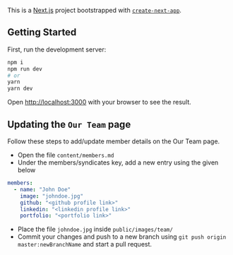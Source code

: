 This is a [Next.js](https://nextjs.org/) project bootstrapped with [`create-next-app`](https://github.com/vercel/next.js/tree/canary/packages/create-next-app).

## Getting Started

First, run the development server:

```bash
npm i
npm run dev
# or
yarn
yarn dev
```

Open [http://localhost:3000](http://localhost:3000) with your browser to see the result.

## Updating the `Our Team` page

Follow these steps to add/update member details on the Our Team page.

- Open the file `content/members.md`
- Under the members/syndicates key, add a new entry using the given below

```yaml
members:
  - name: "John Doe"
    image: "johndoe.jpg"
    github: "<github profile link>"
    linkedin: "<linkedin profile link>"
    portfolio: "<portfolio link>"
```

- Place the file `johndoe.jpg` inside `public/images/team/`
- Commit your changes and push to a new branch using `git push origin master:newBranchName` and start a pull request.
